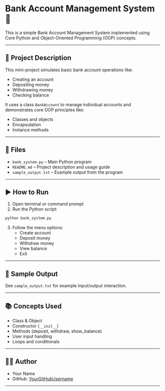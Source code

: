 # Bank Account Management System 🏦

This is a simple Bank Account Management System implemented using Core Python and Object-Oriented Programming (OOP) concepts.

---

## 🧠 Project Description

This mini-project simulates basic bank account operations like:

- Creating an account
- Depositing money
- Withdrawing money
- Checking balance

It uses a class `BankAccount` to manage individual accounts and demonstrates core OOP principles like:
- Classes and objects
- Encapsulation
- Instance methods

---

## 📂 Files

- `bank_system.py` – Main Python program
- `README.md` – Project description and usage guide
- `sample_output.txt` – Example output from the program

---

## ▶️ How to Run

1. Open terminal or command prompt
2. Run the Python script:

```bash
python bank_system.py
```

3. Follow the menu options:
   - Create account
   - Deposit money
   - Withdraw money
   - View balance
   - Exit

---

## 🧪 Sample Output

See `sample_output.txt` for example input/output interaction.

---

## 📚 Concepts Used

- Class & Object
- Constructor (`__init__`)
- Methods (deposit, withdraw, show_balance)
- User input handling
- Loops and conditionals

---

## 👨‍💻 Author

- Your Name
- GitHub: [YourGitHubUsername](https://github.com/YourGitHubUsername)

---

